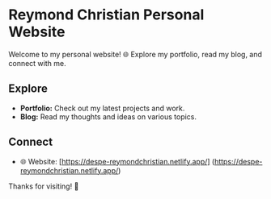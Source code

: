 # Reymond Christian Personal Website

Welcome to my personal website! 🌐 Explore my portfolio, read my blog, 
and connect with me.

## Explore

- **Portfolio:** Check out my latest projects and work.
- **Blog:** Read my thoughts and ideas on various topics.

## Connect

- 🌐 Website: [https://despe-reymondchristian.netlify.app/]
(https://despe-reymondchristian.netlify.app/)

Thanks for visiting! 🚀
